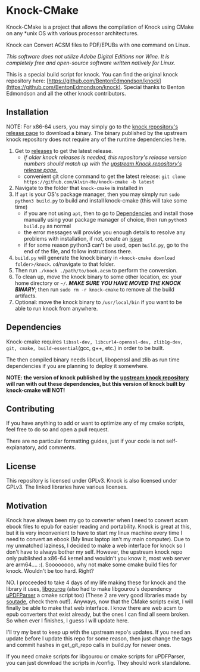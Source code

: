 # Knock-CMake

Knock-CMake is a project that allows the compilation of Knock using CMake on any *unix OS with various processor architectures. 

Knock can Convert ACSM files to PDF/EPUBs with one command on Linux.

*This software does not utilize Adobe Digital Editions nor Wine. It is completely free and open-source software written natively for Linux.*

This is a special build script for knock. You can find the original knock repository here: [https://github.com/BentonEdmondson/knock](https://github.com/BentonEdmondson/knock). Special thanks to Benton Edmondson and all the other knock contributors.

## Installation

NOTE: For x86-64 users, you may simply go to the [knock repository's release page](https://github.com/BentonEdmondson/knock/releases) to download a binary. The binary published by the upstream knock repository does not require any of the runtime dependencies here.

1. Get to [releases](https://github.com/Alvin-He/knock-cmake/knock/releases) to get the latest release.
    - *if older knock releases is needed, this repository's release version numbers should match up with the [upstream Knock repository's release page.](https://github.com/BentonEdmondson/knock/releases)*
    - convenient git clone command to get the latest release: `git clone https://github.com/Alvin-He/knock-cmake -b latest`
2. Navigate to the folder that `knock-cmake` is installed in
3. If `apt` is your OS's package manager, then you may simply run `sudo python3 build.py` to build and install knock-cmake (this will take some time) 
    - if you are not using `apt`, then to go to [Dependencies](#dependencies) and install those manually using your package manager of choice, then run `python3 build.py` as normal
    - the error messages will provide you enough details to resolve any problems with installation, if not, create an [issue](https://github.com/Alvin-He/knock-cmake/issues/new)
    - if for some reason python3 can't be used, open `build.py`, go to the end of the file, and follow instructions there. 
4. `build.py` will generate the knock binary in `<knock-cmake download folder>/knock`. `cd`/navigate to that folder.
5. Then run `./knock ./path/to/book.acsm` to perform the conversion.
6. To clean up, move the knock binary to some other location, ex: your home directory or `~/`. ***MAKE SURE YOU HAVE MOVED THE KNOCK BINARY***; then run `sudo rm -r knock-cmake` to remove all the build artifacts. 
7. Optional: move the knock binary to `/usr/local/bin` if you want to be able to run knock from anywhere.

## Dependencies

Knock-cmake requires `libssl-dev, libcurl4-openssl-dev, zlib1g-dev, git, cmake, build-essential`(gcc, g++, etc.) in order to be built.

The then compiled binary needs libcurl, libopenssl and zlib as run time dependencies if you are planning to deploy it somewhere.

**NOTE: the version of knock published by the [upstream knock repository](https://github.com/BentonEdmondson/knock/) will run with out these dependencies, but this version of knock built by knock-cmake will NOT!**

## Contributing

If you have anything to add or want to optimize any of my cmake scripts, feel free to do so and open a pull request. 

There are no particular formatting guides, just if your code is not self-explanatory, add comments.

## License

This repository is licensed under GPLv3. Knock is also licensed under GPLv3. The linked libraries have various licenses.

## Motivation
Knock have always been my go to converter when I need to convert acsm ebook files to epub for easier reading and portability. Knock is great at this, but it is very inconvenient to have to start my linux machine every time I need to convert an ebook (My linux laptop isn't my main computer). Due to my unmatched laziness, I decided to make a web interface for knock so I don't have to always bother my self. However, the upstream knock repo only published a x86-64 kernel and wouldn't you know it, most web server are arm64.... :(. Soooooooo, why not make some cmake build files for knock. Wouldn't be too hard. Right? 

NO. I proceeded to take 4 days of my life making these for knock and the library it uses, [libgourou](https://forge.soutade.fr/soutade/libgourou) (also had to make libgourou's dependency [uPDFParser](https://forge.soutade.fr/soutade/uPDFParser) a cmake script too) (These 2 are very good libraries made by [soutade](https://forge.soutade.fr/soutade/), check them out!). Anyways, now that the CMake scripts exist, I will finally be able to make that web interface. I know there are web acsm to epub converters that exist already, but the ones I can find all seem broken. So when ever I finishes, I guess I will update here. 

I'll try my best to keep up with the upstream repo's updates. If you need an update before I update this repo for some reason, then just change the tags and commit hashes in get_git_repo calls in build.py for newer ones.  

If you need cmake scripts for libgourou or cmake scripts for uPDFParser, you can just download the scripts in /config. They should work standalone. 

